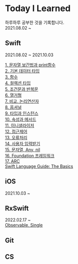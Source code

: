 # Today I Learned
하루하루 공부한 것을 기록합니다.  
2021.08.02 ~

## Swift
2021.08.02 ~ 2021.10.03  

[1. 문자열 보간법과 print함수](https://github.com/siwonkim0/TodayILearned/blob/main/Swift/1.%EB%AC%B8%EC%9E%90%EC%97%B4%EB%B3%B4%EA%B0%84%EB%B2%95_print%ED%95%A8%EC%88%98.md)  
[2. 기본 데이터 타입](https://github.com/siwonkim0/TodayILearned/blob/main/Swift/2.%EA%B8%B0%EB%B3%B8_%EB%8D%B0%EC%9D%B4%ED%84%B0%ED%83%80%EC%9E%85.md)  
[3. 함수](https://github.com/siwonkim0/TodayILearned/blob/main/Swift/3.%ED%95%A8%EC%88%98.md)  
[4. 컬렉션 타입](https://github.com/siwonkim0/TodayILearned/blob/main/Swift/4.%EC%BB%AC%EB%A0%89%EC%85%98%ED%83%80%EC%9E%85.md)  
[5. 조건문과 반복문](https://github.com/siwonkim0/TodayILearned/blob/main/Swift/5.%EC%A1%B0%EA%B1%B4%EB%AC%B8_%EB%B0%98%EB%B3%B5%EB%AC%B8.md)  
[6. 열거형](https://github.com/siwonkim0/TodayILearned/blob/main/Swift/6.%EC%97%B4%EA%B1%B0%ED%98%95.md)  
[7. 비교, 논리연산자](https://github.com/siwonkim0/TodayILearned/blob/main/Swift/7.%EB%B9%84%EA%B5%90_%EB%85%BC%EB%A6%AC%EC%97%B0%EC%82%B0%EC%9E%90.md)  
[8. 옵셔널](https://github.com/siwonkim0/TodayILearned/blob/main/Swift/8.%EC%98%B5%EC%85%94%EB%84%90.md)  
[9. 타입과 인스턴스](https://github.com/siwonkim0/TodayILearned/blob/main/Swift/9.%ED%83%80%EC%9E%85_%EC%9D%B8%EC%8A%A4%ED%84%B4%EC%8A%A4.md)  
[10. 속성과 메서드](https://github.com/siwonkim0/TodayILearned/blob/main/Swift/10.%EC%86%8D%EC%84%B1_%EB%A9%94%EC%84%9C%EB%93%9C.md)  
[11. 이니셜라이저](https://github.com/siwonkim0/TodayILearned/blob/main/Swift/11.%EC%9D%B4%EB%8B%88%EC%85%9C%EB%9D%BC%EC%9D%B4%EC%A0%80.md)  
[12. 접근제어](https://github.com/siwonkim0/TodayILearned/blob/main/Swift/12.%EC%A0%91%EA%B7%BC%EC%A0%9C%EC%96%B4.md)  
[13. 오류처리](https://github.com/siwonkim0/TodayILearned/blob/main/Swift/13.%EC%98%A4%EB%A5%98%EC%B2%98%EB%A6%AC.md)  
[14. 사용자 입력받기](https://github.com/siwonkim0/TodayILearned/blob/main/Swift/14.%EC%82%AC%EC%9A%A9%EC%9E%90_%EC%9E%85%EB%A0%A5%EB%B0%9B%EA%B8%B0.md)  
[15. 문자열, Any, nil](https://github.com/siwonkim0/TodayILearned/blob/main/Swift/15.%EB%AC%B8%EC%9E%90%EC%97%B4_Any_nil.md)  
[16. Foundation 프레임워크](https://github.com/siwonkim0/TodayILearned/blob/main/Swift/16.Foundation_%ED%94%84%EB%A0%88%EC%9E%84%EC%9B%8C%ED%81%AC.md)  
[17. ARC](https://github.com/siwonkim0/TodayILearned/blob/main/Swift/17.ARC.md)  
[Swift Language Guide: The Basics](https://github.com/siwonkim0/TodayILearned/blob/main/Swift/SwiftLanguageGuide_TheBasics.md)  

## iOS
2021.10.03 ~ 

## RxSwift
2022.02.17 ~  
[Observable, Single](https://github.com/siwonkim0/TodayILearned/blob/main/Single.md)
## Git
## CS

